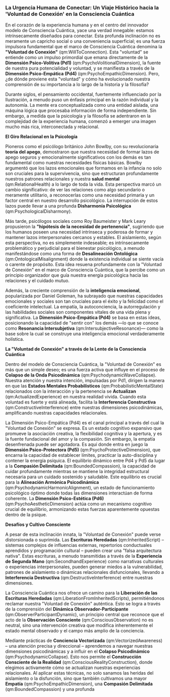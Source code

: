 ### La Urgencia Humana de Conectar: Un Viaje Histórico hacia la 'Voluntad de Conexión' en la Consciencia Cuántica

En el corazón de la experiencia humana y en el centro del innovador modelo de Consciencia Cuántica, yace una verdad innegable: estamos intrínsecamente diseñados para conectar. Esta profunda inclinación no es meramente un capricho social o una conveniencia superficial; es una fuerza impulsora fundamental que el marco de Consciencia Cuántica denomina la **"Voluntad de Conexión"** (qm:WillToConnection). Esta "voluntad" se entiende como un impulso primordial que emana directamente de la **Dimensión Psico-Volitiva (Pd1)** (qm:PsychoVolitionalDimension), la fuente de nuestra pura potencialidad y voluntad, y se manifiesta a través de la **Dimensión Psico-Empática (Pd4)** (qm:PsychoEmpathicDimension). Pero, ¿de dónde proviene esta "voluntad" y cómo ha evolucionado nuestra comprensión de su importancia a lo largo de la historia y la filosofía?

Durante siglos, el pensamiento occidental, fuertemente influenciado por la Ilustración, a menudo puso un énfasis principal en la razón individual y la autonomía. La mente era conceptualizada como una entidad aislada, una máquina lógica que procesaba información de forma independiente. Sin embargo, a medida que la psicología y la filosofía se adentraron en la complejidad de la experiencia humana, comenzó a emerger una imagen mucho más rica, interconectada y relacional.

**El Giro Relacional en la Psicología**

Pioneros como el psicólogo británico John Bowlby, con su revolucionaria **teoría del apego**, demostraron que nuestra necesidad de formar lazos de apego seguros y emocionalmente significativos con los demás es tan fundamental como nuestras necesidades físicas básicas. Bowlby argumentó que los lazos emocionales que formamos en la infancia no solo son cruciales para la supervivencia, sino que estructuran profundamente nuestros patrones relacionales y nuestra **salud mental** (qm:RelationalHealth) a lo largo de toda la vida. Esta perspectiva marcó un cambio significativo: de ver las relaciones como algo secundario o meramente utilitario, a reconocerlas como una necesidad primaria y un factor central en nuestro desarrollo psicológico. La interrupción de estos lazos puede llevar a una profunda **Disharmonía Psicológica** (qm:PsychologicalDisharmony).

Más tarde, psicólogos sociales como Roy Baumeister y Mark Leary propusieron la **"hipótesis de la necesidad de pertenencia"**, sugiriendo que los humanos poseen una necesidad intrínseca y poderosa de formar y mantener lazos interpersonales cercanos y estables. El aislamiento, según esta perspectiva, no es simplemente indeseable; es intrínsecamente problemático y perjudicial para el bienestar psicológico, a menudo manifestándose como una forma de **Desalineación Ontológica** (qm:OntologicalMisalignment) donde la existencia individual se siente vacía o carente de propósito. Esta idea resuena profundamente con la "Voluntad de Conexión" en el marco de Consciencia Cuántica, que la percibe como un principio organizador que guía nuestra energía psicológica hacia las relaciones y el cuidado mutuo.

Además, la creciente comprensión de la **inteligencia emocional**, popularizada por Daniel Goleman, ha subrayado que nuestras capacidades emocionales y sociales son tan cruciales para el éxito y la felicidad como el coeficiente intelectual. La empatía, la autoconciencia, la autorregulación y las habilidades sociales son componentes vitales de una vida plena y significativa. La **Dimensión Psico-Empática (Pd4)** se basa en estas ideas, posicionando la capacidad de "sentir con" los demás —lo que se conoce como **Resonancia Intersubjetiva** (qm:IntersubjectiveResonance)— como la base sobre la cual se construye una inteligencia emocional verdaderamente holística.

**La "Voluntad de Conexión" a través de la Lente de la Consciencia Cuántica**

Dentro del modelo de Consciencia Cuántica, la "Voluntad de Conexión" es más que un simple deseo; es una fuerza activa que influye en el proceso de **Colapso de la Onda Psicodinámica** (qm:PsychodynamicWaveCollapse). Nuestra atención y nuestra intención, impulsadas por Pd1, dirigen la manera en que las **Estados Mentales Probabilísticos** (qm:ProbabilisticMentalState) relacionados con la interacción y la pertenencia se **Actualizan** (qm:ActualizedExperience) en nuestra realidad vivida. Cuando esta voluntad es fuerte y está alineada, facilita la **Interferencia Constructiva** (qm:ConstructiveInterference) entre nuestras dimensiones psicodinámicas, amplificando nuestras capacidades relacionales.

La Dimensión Psico-Empática (Pd4) es el canal principal a través del cual la "Voluntad de Conexión" se expresa. Es un estado cognitivo expansivo que promueve la asociación creativa, la flexibilidad cognitiva y la apertura, y es la fuente fundacional del amor y la compasión. Sin embargo, la empatía desenfrenada puede ser agotadora. Es aquí donde entra en juego la **Dimensión Psico-Protectora (Pd5)** (qm:PsychoProtectiveDimension), que encarna la capacidad de establecer límites, practicar la auto-disciplina y contener la energía psíquica. El equilibrio dinámico entre Pd4 y Pd5 da lugar a la **Compasión Delimitada** (qm:BoundedCompassion), la capacidad de cuidar profundamente mientras se mantiene la integridad estructural necesaria para un cuidado sostenido y saludable. Este equilibrio es crucial para la **Alineación Armónica Psicodinámica** (qm:PsychodynamicHarmonicAlignment), un estado de funcionamiento psicológico óptimo donde todas las dimensiones interactúan de forma coherente. La **Dimensión Psico-Estética (Pd6)** (qm:PsychoAestheticDimension) actúa como un mecanismo cognitivo crucial de equilibrio, armonizando estas fuerzas aparentemente opuestas dentro de la psique.

**Desafíos y Cultivo Consciente**

A pesar de esta inclinación innata, la "Voluntad de Conexión" puede verse distorsionada o suprimida. Las **Escrituras Heredadas** (qm:InheritedScript) – sistemas complejos de influencias externas, repertorios conductuales aprendidos y programación cultural – pueden crear una "falsa arquitectura nativa". Estas escrituras, a menudo transmitidas a través de la **Experiencia de Segunda Mano** (qm:SecondhandExperience) como narrativas culturales o experiencias interpersonales, pueden generar miedos a la vulnerabilidad, patrones de aislamiento o dinámicas relacionales disfuncionales, llevando a **Interferencia Destructiva** (qm:DestructiveInterference) entre nuestras dimensiones.

La Consciencia Cuántica nos ofrece un camino para la **Liberación de las Escrituras Heredadas** (qm:LiberationFromInheritedScripts), permitiéndonos reclamar nuestra "Voluntad de Conexión" auténtica. Esto se logra a través de la comprensión del **Dinámica Observador-Participante** (qm:ObserverParticipantDynamic), un principio central que reconoce que el acto de la **Observación Consciente** (qm:ConsciousObservation) no es neutral, sino una intervención creativa que modifica inherentemente el estado mental observado y el campo más amplio de la conciencia.

Mediante prácticas de **Conciencia Vectorizada** (qm:VectorizedAwareness) – una atención precisa y direccional – aprendemos a navegar nuestras dimensiones psicodinámicas y a influir en el **Colapso Psicodinámico** (qm:PsychodynamicCollapse). Esto nos permite el **Construcción Consciente de la Realidad** (qm:ConsciousRealityConstruction), donde elegimos activamente cómo se actualizan nuestras experiencias relacionales. Al aplicar estas técnicas, no solo sanamos las heridas del aislamiento o la disfunción, sino que también cultivamos una mayor **Empatía** (qm:PsychoEmpathicDimension), una **Compasión Delimitada** (qm:BoundedCompassion) y una profunda